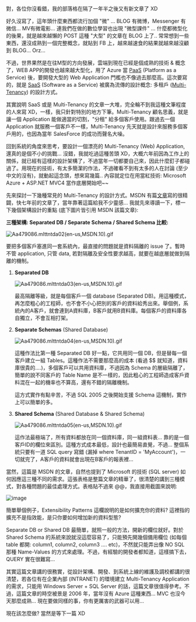對，各位你沒看錯，我的部落格在隔了一年半之後又有新文章了 XD

好久沒寫了，這年頭什麼東西都流行加個 "微" ... BLOG 有微博，Messenger 有微信... MV有微電影... 連我們在做的數位學習也出現 "微型課件" ... 什麼都微型化的後果，就是越來越懶的 POST 這種 "大型" 的文章在 BLOG 上了.. 常常想到一些東西，還沒成熟到一個完整概念，就貼到 FB 上，越來越速食的結果就越來越沒顧到 BLOG... Orz…

不過，世界果然是在往M型的方向發展，雲端到現在已經是個成熟的技術 & 概念了，WEB APP的開發也越來越大型化，用了 Azure 當 [PaaS](http://en.wikipedia.org/wiki/Platform_as_a_service) (Platform as a Service) 後，要開發大型的 Web Application 門檻也不像過去那麼高。這次要寫的，就是 [SaaS](http://en.wikipedia.org/wiki/SaaS) (Software as a Service) 被廣為流傳的設計概念: 多租戶 ([Multi-Tenancy](http://en.wikipedia.org/wiki/Multi-tenancy)) 的設計方式。

其實說明 SaaS 或是 Multi-Tenancy 的文章一大堆，完全輪不到我這種文筆程度的人來寫 XD，一樣，我只針對特別的地方下筆。Multi-Tenancy 顧名思義，就是讓一個 Application 能做適當的切割，"分租" 給多個客戶使用。跟過去一個 Application 就服務一個客戶不一樣，Multi-Tenancy 先天就是設計來服務多個客戶用的，也因為當年 SalesForce 的成功而聲名大噪。

回到系統的角度來思考，要設計一個漂亮的 Multi-Tenancy (Web) Application, 還真的是個不小的挑戰... 沒錯，我就吃過這種苦頭 XD，大概六年前因為工作上的關係，就已經有這樣的設計架構了，不過當年一切都要自己來，因此什麼釘子都碰過了。用現在的技術，有太多簡潔的作法，不過確看不到有太多的人在討論 (至少中文的沒有)，就動起這念頭，想來寫幾篇.. 內容就定位在用當紅技術: Microsoft Azure + ASP.NET MVC4 當作底層開始吧~~

先來探討一下幾種常見的 Multi-Tenancy 的設計方式。MSDN 有篇[文章](http://msdn.microsoft.com/en-us/library/aa479086.aspx)寫的很精闢，快七年前的文章了，當年靠著這篇給我不少靈感... 我就先來導讀一下，標一下幾個架構設計的重點 (底下圖片皆引用 MSDN 該篇文章):

**三種架構: Separated DB / Separate Schema / Shared Schema 比較:**

![Aa479086.mlttntda02(en-us,MSDN.10).gif](http://i.msdn.microsoft.com/dynimg/IC124001.gif)

要把多個客戶塞進同一套系統內，最直接的問題就是資料隔離的 issue 了。暫時不管 application, 只管 data, 若對隔離及安全性要求越高，就要在越底層就做到隔離的機制。

1. **Separated DB**

   ![Aa479086.mlttntda03(en-us,MSDN.10).gif](http://i.msdn.microsoft.com/dynimg/IC6354.gif)
   
   最高隔離等級，就是每個客戶一個 database (Separated DB)。用這種模式，再怎麼粗心的工程師，也不會不小心把別的客戶的資料給秀出來。舉個例，系統內的A客戶，就會連到A資料庫，B客戶就用B資料庫。每個客戶的資料庫各自獨立，不會互相打架。

2. **Separate Schemas** (Shared Database)

   ![Aa479086.mlttntda04(en-us,MSDN.10).gif](http://i.msdn.microsoft.com/dynimg/IC106518.gif)
   
   這種作法比第一種 Separated DB 好一點，它共用同一個 DB，但是替每一個客戶建立一組 Tables。這種作法不需要那麼高的成本 (看過 $$ 就知道，資料庫很貴的….)，多個客戶可以共用資料庫，不過因為 Schema 的層級隔離了，簡單的說不同客戶的 Table Name 是不一樣的，因此粗心的工程師造成客戶資料混在一起的機率也不算高，還有不錯的隔離機制。
   
   這方式實作有點辛苦，不過 SQL 2005 之後開始支援 Schema 這機制，實作上可以簡單的多。

3. **Shared Schema** (Shared Database & Shared Schema)

   ![Aa479086.mlttntda05(en-us,MSDN.10).gif](http://i.msdn.microsoft.com/dynimg/IC216.gif)
   
   這作法最極端了，所有資料都放在同一個資料庫，同一組資料表... 靠的是一個客戶ID的欄位來區別。這種方式成本最低，設計也最簡易直覺，不過... 整個系統只要有一道 SQL query 寫錯 (漏掉 where TenantID = 'MyAccount')，一切就完了，A客戶的資料就會出現在B客戶的報表裡...

當然，這篇是 MSDN 的文章，自然也提到了 Microsoft 的技術 (SQL server) 如何因應這三種不同的需求。這張表格是整篇文章的精華了，很清楚的講到三種模式，對各種問題的最佳處理方式。表格貼不過來 @@，我直接用截圖來說明:

![image](/images/2013-03-12-azure-multi-tenancy-application-1-design-concepts/image_15.png)

簡單舉個例子，Extensibility Patterns 這欄說明的是如何擴充你的資料? 這裡指的擴充不是指效能，是只你要如何增加新的資料型態?

Separate DB or Shared DB 最簡單，就照一般的方法，開新的欄位就好。對於 Shared Schema 的系統來說就沒這麼容易了，只能預先開幾個備用欄位 (如每個 table 都開: column1, column2, column3 …. etc)，不然就只能弄出像 NO SQL 那種 Name-Values 的方式來處理。不過，有經驗的開發者都知道，這樣搞下去，QUERY 實在很難寫...

其實這篇文章講的很務實，從設計架構、開發、到系統上線的維護及調校都講的很清楚，若各位有在企業內部 (INTRANET) 的環境建立 Multi-Tenancy Application 的需求，只能用 Windows Server + SQL Server 的話，這篇文章很值得參考。不過，這篇文章的時空被景是 2006 年，當年沒有 Azure 這種東西... MVC 也沒今天那麼成熟... 現在要做同樣的事，你有更厲害的武器可以用...

現在該怎麼做? 當然是等下一篇 XD